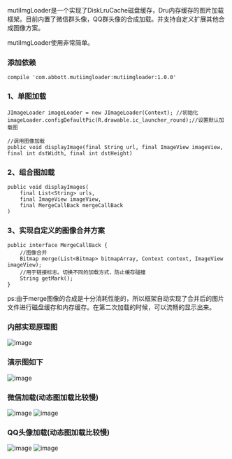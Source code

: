 mutiImgLoader是一个实现了DiskLruCache磁盘缓存，Dru内存缓存的图片加载框架。目前内置了微信群头像，QQ群头像的合成加载。并支持自定义扩展其他合成图像方案。

mutiImgLoader使用非常简单。


### 添加依赖

```
compile 'com.abbott.mutiimgloader:mutiimgloader:1.0.0'
```


### 1、单图加载


```
JImageLoader imageLoader = new JImageLoader(Context); //初始化
imageLoader.configDefaultPic(R.drawable.ic_launcher_round);//设置默认加载图

//调用图像加载
public void displayImage(final String url, final ImageView imageView, final int dstWidth, final int dstHeight)

```

### 2、组合图加载


```
public void displayImages(
    final List<String> urls,
    final ImageView imageView, 
    final MergeCallBack mergeCallBack
)

```
### 3、实现自定义的图像合并方案

```
public interface MergeCallBack {
    //图像合并
    Bitmap merge(List<Bitmap> bitmapArray, Context context, ImageView imageView);
    //用于链接标志。切换不同的加载方式，防止缓存碰撞
    String getMark();
}

```

ps:由于merge图像的合成是十分消耗性能的，所以框架自动实现了合并后的图片文件进行磁盘缓存和内存缓存。在第二次加载的时候，可以流畅的显示出来。

### 内部实现原理图

![image](./screenshot/2.png)

### 演示图如下

![image](./screenshot/1.png)

### 微信加载(动态图加载比较慢)
![image](./screenshot/3.png)
![image](./screenshot/3.gif)
### QQ头像加载(动态图加载比较慢)
![image](./screenshot/4.png)
![image](./screenshot/4.gif)
